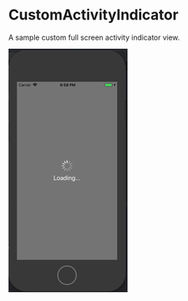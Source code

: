 # CustomActivityIndicator
A sample custom full screen activity indicator view.

![demo](/Gif/sampleGif.gif)
